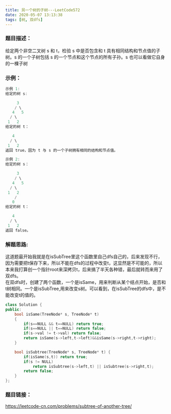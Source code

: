 ```yaml
---
title: 另一个树的子树---LeetCode572
date: 2020-05-07 13:13:38
tags: [树, 双dfs]
---
```

### 题目描述：  
给定两个非空二叉树 s 和 t，检验 s 中是否包含和 t 具有相同结构和节点值的子树。s 的一个子树包括 s 的一个节点和这个节点的所有子孙。s 也可以看做它自身的一棵子树

### 示例：   
```cpp
示例 1:
给定的树 s:

     3
    / \
   4   5
  / \
 1   2
给定的树 t：

   4 
  / \
 1   2
返回 true，因为 t 与 s 的一个子树拥有相同的结构和节点值。

示例 2:
给定的树 s：

     3
    / \
   4   5
  / \
 1   2
    /
   0
给定的树 t：

   4
  / \
 1   2
返回 false。
```

<!--more-->

### 解题思路:  
这道题最开始我就是在isSubTree里这个函数里自己dfs自己的，后来发现不行，因为需要把t保存下来，所以不能在dfs的过程中改变t，这显然是不可能的，所以本来我打算创一个指针root来深拷贝t，后来搞了半天各种错，最后就转而来用了双dfs。  
在双dfs时，创建了两个函数，一个是isSame，用来判断从某个结点开始，是否和t树相同。一个是isSubTree,用来改变s树。可以看到，在isSubTree的dfs中，是不能改变t的值的。

```cpp
class Solution {
public:
    bool isSame(TreeNode* s, TreeNode* t)
    {
        if(s==NULL && t==NULL) return true;
        if(s==NULL || t==NULL) return false;
        if(s->val != t->val) return false;
        return isSame(s->left,t->left)&&isSame(s->right,t->right);
    }

    bool isSubtree(TreeNode* s, TreeNode* t) {
        if(isSame(s,t)) return true;
        if(s != NULL)
            return isSubtree(s->left,t) || isSubtree(s->right,t);  
        return false;     
    }
};
```

### 题目链接：  
https://leetcode-cn.com/problems/subtree-of-another-tree/
